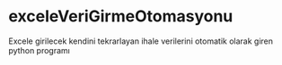# exceleVeriGirmeOtomasyonu
Excele girilecek kendini tekrarlayan ihale verilerini otomatik olarak giren python programı

